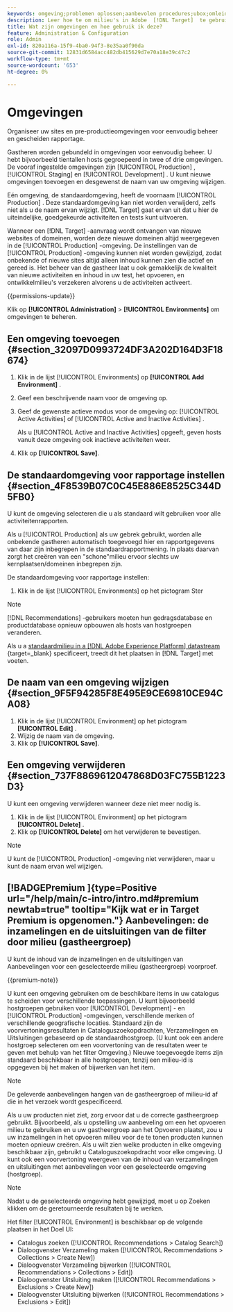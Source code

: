 ```yaml
---
keywords: omgeving;problemen oplossen;aanbevolen procedures;ubox;omleiding;omleiding;whitelist;blacklist;lijst van gewezen personen;lijst van gewenste personen
description: Leer hoe te om milieu's in Adobe  [!DNL Target]  te gebruiken om uw plaatsen en pre-productiemilieu's voor gemakkelijk beheer en gescheiden rapportering te organiseren.
title: Wat zijn omgevingen en hoe gebruik ik deze?
feature: Administration & Configuration
role: Admin
exl-id: 820a116a-15f9-4ba0-94f3-8e35aa0f90da
source-git-commit: 12831d6584acc482db415629d7e70a18e39c47c2
workflow-type: tm+mt
source-wordcount: '653'
ht-degree: 0%

---
```


# Omgevingen

Organiseer uw sites en pre-productieomgevingen voor eenvoudig beheer en gescheiden rapportage.

Gastheren worden gebundeld in omgevingen voor eenvoudig beheer. U hebt bijvoorbeeld tientallen hosts gegroepeerd in twee of drie omgevingen. De vooraf ingestelde omgevingen zijn [!UICONTROL Production] , [!UICONTROL Staging] en [!UICONTROL Development] . U kunt nieuwe omgevingen toevoegen en desgewenst de naam van uw omgeving wijzigen.

Eén omgeving, de standaardomgeving, heeft de voornaam [!UICONTROL Production] . Deze standaardomgeving kan niet worden verwijderd, zelfs niet als u de naam ervan wijzigt. [!DNL Target] gaat ervan uit dat u hier de uiteindelijke, goedgekeurde activiteiten en tests kunt uitvoeren.

Wanneer een [!DNL Target] -aanvraag wordt ontvangen van nieuwe websites of domeinen, worden deze nieuwe domeinen altijd weergegeven in de [!UICONTROL Production] -omgeving. De instellingen van de [!UICONTROL Production] -omgeving kunnen niet worden gewijzigd, zodat onbekende of nieuwe sites altijd alleen inhoud kunnen zien die actief en gereed is. Het beheer van de gastheer laat u ook gemakkelijk de kwaliteit van nieuwe activiteiten en inhoud in uw test, het opvoeren, en ontwikkelmilieu&#39;s verzekeren alvorens u de activiteiten activeert.

{{permissions-update}}

Klik op **[!UICONTROL Administration]** > **[!UICONTROL Environments]** om omgevingen te beheren.

## Een omgeving toevoegen {#section_32097D0993724DF3A202D164D3F18674}

1. Klik in de lijst [!UICONTROL Environments] op **[!UICONTROL Add Environment]** .
1. Geef een beschrijvende naam voor de omgeving op.
1. Geef de gewenste actieve modus voor de omgeving op: [!UICONTROL Active Activities] of [!UICONTROL Active and Inactive Activities] .

   Als u [!UICONTROL Active and Inactive Activities] opgeeft, geven hosts vanuit deze omgeving ook inactieve activiteiten weer.

1. Klik op **[!UICONTROL Save]**.

## De standaardomgeving voor rapportage instellen {#section_4F8539B07C0C45E886E8525C344D5FB0}

U kunt de omgeving selecteren die u als standaard wilt gebruiken voor alle activiteitenrapporten.

Als u [!UICONTROL Production] als uw gebrek gebruikt, worden alle onbekende gastheren automatisch toegevoegd hier en rapportgegevens van daar zijn inbegrepen in de standaardrapportmening. In plaats daarvan zorgt het creëren van een &quot;schone&quot;milieu ervoor slechts uw kernplaatsen/domeinen inbegrepen zijn.

De standaardomgeving voor rapportage instellen:

1. Klik in de lijst [!UICONTROL Environments] op het pictogram Ster

>[!NOTE]
>
>[!DNL Recommendations] -gebruikers moeten hun gedragsdatabase en productdatabase opnieuw opbouwen als hosts van hostgroepen veranderen.
>
>Als u a [&#x200B; standaardmilieu in a  [!DNL Adobe Experience Platform]  datastream &#x200B;](https://experienceleague.adobe.com/docs/experience-platform/datastreams/configure.html?lang=nl-NL#target){target=_blank} specificeert, treedt dit het plaatsen in [!DNL Target] met voeten.

## De naam van een omgeving wijzigen {#section_9F5F94285F8E495E9CE69810CE94CA08}

1. Klik in de lijst [!UICONTROL Environment] op het pictogram **[!UICONTROL Edit]** .
1. Wijzig de naam van de omgeving.
1. Klik op **[!UICONTROL Save]**.

## Een omgeving verwijderen {#section_737F8869612047868D03FC755B1223D3}

U kunt een omgeving verwijderen wanneer deze niet meer nodig is.

1. Klik in de lijst [!UICONTROL Environment] op het pictogram **[!UICONTROL Delete]** .
1. Klik op **[!UICONTROL Delete]** om het verwijderen te bevestigen.

>[!NOTE]
>
>U kunt de [!UICONTROL Production] -omgeving niet verwijderen, maar u kunt de naam ervan wel wijzigen.

## [!BADGE &#x200B; Premium &#x200B;]{type=Positive url="/help/main/c-intro/intro.md#premium newtab=true" tooltip="Kijk wat er in Target Premium is opgenomen."} Aanbevelingen: de inzamelingen en de uitsluitingen van de filter door milieu (gastheergroep)

U kunt de inhoud van de inzamelingen en de uitsluitingen van Aanbevelingen voor een geselecteerde milieu (gastheergroep) voorproef.

{{premium-note}}

U kunt een omgeving gebruiken om de beschikbare items in uw catalogus te scheiden voor verschillende toepassingen. U kunt bijvoorbeeld hostgroepen gebruiken voor [!UICONTROL Development] - en [!UICONTROL Production] -omgevingen, verschillende merken of verschillende geografische locaties. Standaard zijn de voorvertoningsresultaten in Cataloguszoekopdrachten, Verzamelingen en Uitsluitingen gebaseerd op de standaardhostgroep. (U kunt ook een andere hostgroep selecteren om een voorvertoning van de resultaten weer te geven met behulp van het filter Omgeving.) Nieuwe toegevoegde items zijn standaard beschikbaar in alle hostgroepen, tenzij een milieu-id is opgegeven bij het maken of bijwerken van het item.

>[!NOTE]
>
>De geleverde aanbevelingen hangen van de gastheergroep of milieu-id af die in het verzoek wordt gespecificeerd.


Als u uw producten niet ziet, zorg ervoor dat u de correcte gastheergroep gebruikt. Bijvoorbeeld, als u opstelling uw aanbeveling om een het opvoeren milieu te gebruiken en u uw gastheergroep aan het Opvoeren plaatst, zou u uw inzamelingen in het opvoeren milieu voor de te tonen producten kunnen moeten opnieuw creëren. Als u wilt zien welke producten in elke omgeving beschikbaar zijn, gebruikt u Cataloguszoekopdracht voor elke omgeving. U kunt ook een voorvertoning weergeven van de inhoud van verzamelingen en uitsluitingen met aanbevelingen voor een geselecteerde omgeving (hostgroep).

>[!NOTE]
>Nadat u de geselecteerde omgeving hebt gewijzigd, moet u op Zoeken klikken om de geretourneerde resultaten bij te werken.

Het filter [!UICONTROL Environment] is beschikbaar op de volgende plaatsen in het Doel UI:

* Catalogus zoeken ([!UICONTROL Recommendations > Catalog Search])
* Dialoogvenster Verzameling maken ([!UICONTROL Recommendations > Collections > Create New])
* Dialoogvenster Verzameling bijwerken ([!UICONTROL Recommendations > Collections > Edit])
* Dialoogvenster Uitsluiting maken ([!UICONTROL Recommendations > Exclusions > Create New])
* Dialoogvenster Uitsluiting bijwerken ([!UICONTROL Recommendations > Exclusions > Edit])
